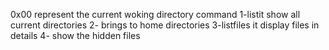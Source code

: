 0x00 represent the current woking directory command
1-listit show all current directories
2- brings to home directories
3-listfiles it display files in details
4- show the hidden files

